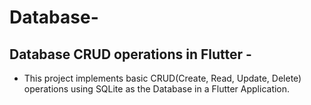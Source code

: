 # Database-
## Database CRUD operations in Flutter -


 - This project implements basic CRUD(Create, Read, Update, Delete) operations using SQLite as the Database in a Flutter Application.
